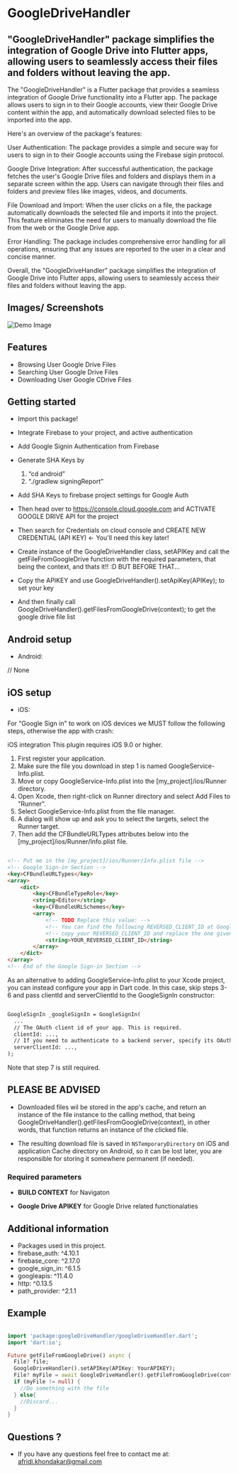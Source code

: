 # GoogleDriveHandler

## "GoogleDriveHandler" package simplifies the integration of Google Drive into Flutter apps, allowing users to seamlessly access their files and folders without leaving the app.

The "GoogleDriveHandler" is a Flutter package that provides a seamless integration of Google Drive functionality into a Flutter app. The package allows users to sign in to their Google accounts, view their Google Drive content within the app, and automatically download selected files to be imported into the app.

Here's an overview of the package's features:

User Authentication: The package provides a simple and secure way for users to sign in to their Google accounts using the Firebase sigin protocol.

Google Drive Integration: After successful authentication, the package fetches the user's Google Drive files and folders and displays them in a separate screen within the app. Users can navigate through their files and folders and preview files like images, videos, and documents.

File Download and Import: When the user clicks on a file, the package automatically downloads the selected file and imports it into the project. This feature eliminates the need for users to manually download the file from the web or the Google Drive app.

Error Handling: The package includes comprehensive error handling for all operations, ensuring that any issues are reported to the user in a clear and concise manner.

Overall, the "GoogleDriveHandler" package simplifies the integration of Google Drive into Flutter apps, allowing users to seamlessly access their files and folders without leaving the app.

## Images/ Screenshots

![Demo Image](https://github.com/llKYOTOll/GoogleDriveHandler/blob/master/example/assets/promotional_images/promotional_image.png?raw=true)

## Features

- Browsing User Google Drive Files
- Searching User Google Drive Files
- Downloading User Google CDrive Files

## Getting started

* Import this package!

* Integrate Firebase to your project, and active authentication

* Add Google Signin Authentication from Firebase

* Generate SHA Keys by
  1. “cd android”
  2. “./gradlew signingReport”

* Add SHA Keys to firebase project settings for Google Auth

* Then head over to https://console.cloud.google.com and ACTIVATE GOOGLE DRIVE API for the project

* Then search for Credentials on cloud console and CREATE NEW CREDENTIAL (API KEY) <- You'll need this key later!

* Create instance of the GoogleDriveHandler class, setAPIKey and call the getFileFromGoogleDrive function with the required parameters, that being the context, and thats it!! :D BUT BEFORE THAT...

* Copy the APIKEY and use GoogleDriveHandler().setApiKey(APIKey); to set your key

* And then finally call GoogleDriveHandler().getFilesFromGoogleDrive(context); to get the google drive file list

## Android setup

* Android:

// None

## iOS setup

* iOS:

For "Google Sign in" to work on iOS devices we MUST follow the following steps, otherwise the app with crash:

iOS integration
This plugin requires iOS 9.0 or higher.
1. First register your application.
2. Make sure the file you download in step 1 is named GoogleService-Info.plist.
3. Move or copy GoogleService-Info.plist into the [my_project]/ios/Runner directory.
4. Open Xcode, then right-click on Runner directory and select Add Files to "Runner".
5. Select GoogleService-Info.plist from the file manager.
6. A dialog will show up and ask you to select the targets, select the Runner target.
7. Then add the CFBundleURLTypes attributes below into the [my_project]/ios/Runner/Info.plist file.

````md

<!-- Put me in the [my_project]/ios/Runner/Info.plist file -->
<!-- Google Sign-in Section -->
<key>CFBundleURLTypes</key>
<array>
	<dict>
		<key>CFBundleTypeRole</key>
		<string>Editor</string>
		<key>CFBundleURLSchemes</key>
		<array>
			<!-- TODO Replace this value: -->
			<!-- You can find the following REVERSED_CLIENT_ID at GoogleService-Info.plist. -->
			<!-- copy your REVERSED_CLIENT_ID and replace the one given here! -->
			<string>YOUR_REVERSED_CLIENT_ID</string>
		</array>
	</dict>
</array>
<!-- End of the Google Sign-in Section -->

````

As an alternative to adding GoogleService-Info.plist to your Xcode project, you can instead configure your app in Dart code. In this case, skip steps 3-6 and pass clientId and serverClientId to the GoogleSignIn constructor:

````md

GoogleSignIn _googleSignIn = GoogleSignIn(
  ...
  // The OAuth client id of your app. This is required.
  clientId: ...,
  // If you need to authenticate to a backend server, specify its OAuth client. This is optional.
  serverClientId: ...,
);

````

Note that step 7 is still required.

## PLEASE BE ADVISED

* Downloaded files wil be stored in the app's cache, and return an instance of the file instance to the calling method, that being GoogleDriveHandler().getFilesFromGoogleDrive(context), in other words, that function returns an instance of the clicked file.

* The resulting download file is saved in `NSTemporaryDirectory` on iOS and application Cache directory on Android, so it can be lost later, you are responsible for storing it somewhere permanent (if needed).

### Required parameters

* **BUILD CONTEXT** for Navigaton

* **Google Drive APIKEY** for Google Drive related functionalaties

## Additional information

* Packages used in this project.
* firebase_auth: ^4.10.1
* firebase_core: ^2.17.0
* google_sign_in: ^6.1.5
* googleapis: ^11.4.0
* http: ^0.13.5
* path_provider: ^2.1.1

## Example

````dart

import 'package:googleDriveHandler/googleDriveHandler.dart';
import 'dart:io';

Future getFileFromGoogleDrive() async {
  File? file;
  GoogleDriveHandler().setAPIKey(APIKey: YourAPIKEY);
  File? myFile = await GoogleDriveHandler().getFileFromGoogleDrive(context: context);
  if (myFile != null) {
    //Do something with the file
  } else{
    //Discard...
  }
}

````

## Questions ?

* If you have any questions feel free to contact me at: afridi.khondakar@gmail.com
